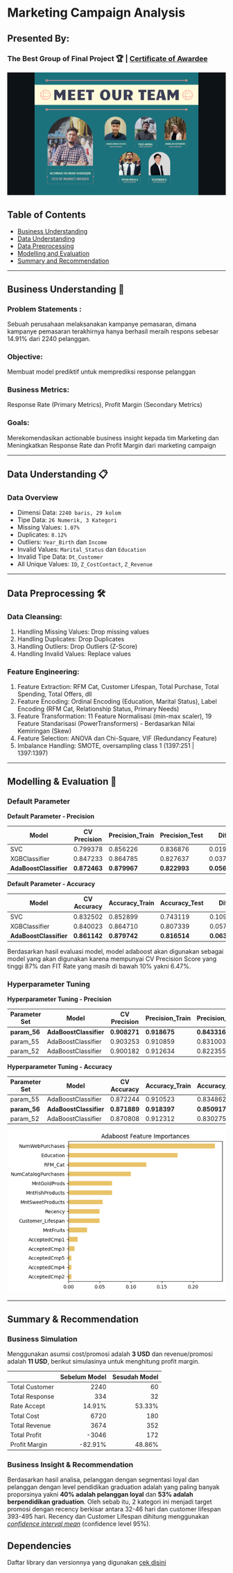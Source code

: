 # Marketing Campaign Analysis

## Presented By:

### The Best Group of Final Project 🏆 | [Certificate of Awardee](images/awardee.png)

<p align="center">
  <img src="images\team.png" alt="Team">
</p>

## Table of Contents

- [Business Understanding](#business-understanding)
- [Data Understanding](#data-understanding)
- [Data Preprocessing](#data-preprocessing)
- [Modelling and Evaluation](#modelling--evaluation)
- [Summary and Recommendation](#summary--recommendation)

---

## Business Understanding 🎯

### **Problem Statements :**

Sebuah perusahaan melaksanakan kampanye pemasaran, dimana kampanye pemasaran terakhirnya hanya berhasil meraih respons sebesar 14.91% dari 2240 pelanggan.

### **Objective:**

Membuat model prediktif untuk memprediksi response pelanggan

### **Business Metrics:**

Response Rate (Primary Metrics), Profit Margin (Secondary Metrics)

### **Goals:**

Merekomendasikan actionable business insight kepada tim Marketing dan Meningkatkan Response Rate dan Profit Margin dari marketing campaign

---

## Data Understanding 📋

### **Data Overview**

- Dimensi Data: `2240 baris, 29 kolom`
- Tipe Data: `26 Numerik, 3 Kategori`
- Missing Values: `1.07%`
- Duplicates: `8.12%`
- Outliers: `Year_Birth` dan `Income`
- Invalid Values: `Marital_Status` dan `Education`
- Invalid Tipe Data: `Dt_Customer`
- All Unique Values: `ID`, `Z_CostContact`, `Z_Revenue`

---

## Data Preprocessing 🛠️

### **Data Cleansing:**

1. Handling Missing Values: Drop missing values
2. Handling Duplicates: Drop Duplicates
3. Handling Outliers: Drop Outliers (Z-Score)
4. Handling Invalid Values: Replace values

### **Feature Engineering:**

1. Feature Extraction: RFM Cat, Customer Lifespan, Total Purchase, Total Spending, Total Offers, dll
2. Feature Encoding: Ordinal Encoding (Education, Marital Status), Label Encoding (RFM Cat, Relationship Status, Primary Needs)
3. Feature Transformation: 11 Feature Normalisasi (min-max scaler), 19 Feature Standarisasi (PowerTransformers) - Berdasarkan Nilai Kemiringan (Skew)
4. Feature Selection: ANOVA dan Chi-Square, VIF (Redundancy Feature)
5. Imbalance Handling: SMOTE, oversampling class 1 (1397:251 | 1397:1397)

---

## Modelling & Evaluation 🤖

### **Default Parameter**

**Default Parameter - Precision**

| Model                        | CV Precision       | Precision_Train    | Precision_Test     | Diff               | Diff (%)           |
| ---------------------------- | ------------------ | ------------------ | ------------------ | ------------------ | ------------------ |
| SVC                          | 0.799378           | 0.856226           | 0.836876           | 0.019350           | 2.259904           |
| XGBClassifier                | 0.847233           | 0.864785           | 0.827637           | 0.037148           | 4.295622           |
| **AdaBoostClassifier** | **0.872463** | **0.879967** | **0.822993** | **0.056974** | **6.474576** |

**Default Parameter - Accuracy**

| Model                        | CV Accuracy        | Accuracy_Train     | Accuracy_Test      | Diff               | Diff (%)           |
| ---------------------------- | ------------------ | ------------------ | ------------------ | ------------------ | ------------------ |
| SVC                          | 0.832502           | 0.852899           | 0.743119           | 0.109780           | 12.871371          |
| XGBClassifier                | 0.840023           | 0.864710           | 0.807339           | 0.057371           | 6.634668           |
| **AdaBoostClassifier** | **0.861142** | **0.879742** | **0.816514** | **0.063229** | **7.187166** |

Berdasarkan hasil evaluasi model, model adaboost akan digunakan sebagai model yang akan digunakan karena mempunyai CV Precision Score yang tinggi 87% dan FIT Rate yang masih di bawah 10% yakni 6.47%.

### **Hyperparameter Tuning**

**Hyperparameter Tuning - Precision**

| Parameter Set      | Model                        | CV Precision       | Precision_Train    | Precision_Test     | Diff               | Diff (%)           |
| ------------------ | ---------------------------- | ------------------ | ------------------ | ------------------ | ------------------ | ------------------ |
| **param_56** | **AdaBoostClassifier** | **0.908271** | **0.918675** | **0.843316** | **0.075359** | **8.203003** |
| param_55           | AdaBoostClassifier           | 0.903253           | 0.910859           | 0.831003           | 0.079856           | 8.767125           |
| param_52           | AdaBoostClassifier           | 0.900182           | 0.912634           | 0.822355           | 0.090279           | 9.892101           |

**Hyperparameter Tuning - Accuracy**

| Parameter Set      | Model                        | CV Accuracy        | Accuracy_Train     | Accuracy_Test      | Diff               | Diff (%)           |
| ------------------ | ---------------------------- | ------------------ | ------------------ | ------------------ | ------------------ | ------------------ |
| param_55           | AdaBoostClassifier           | 0.872244           | 0.910523           | 0.834862           | 0.075660           | 8.309532           |
| **param_56** | **AdaBoostClassifier** | **0.871889** | **0.918397** | **0.850917** | **0.067479** | **7.347494** |
| param_52           | AdaBoostClassifier           | 0.870808           | 0.912312           | 0.830275           | 0.082037           | 8.992193           |

![Feature Importance](images/feature-importance-adb.png)

---

## Summary & Recommendation

### **Business Simulation**

Menggunakan asumsi cost/promosi adalah **3 USD** dan revenue/promosi adalah **11 USD**, berikut simulasinya untuk menghitung profit margin.

|                | Sebelum Model | Sesudah Model |
| -------------- | ------------: | ------------: |
| Total Customer |          2240 |            60 |
| Total Response |           334 |            32 |
| Rate Accept    |        14.91% |        53.33% |
| Total Cost     |          6720 |           180 |
| Total Revenue  |          3674 |           352 |
| Total Profit   |         -3046 |           172 |
| Profit Margin  |       -82.91% |        48.86% |

### **Business Insight & Recommendation**

Berdasarkan hasil analisa, pelanggan dengan segmentasi loyal dan pelanggan dengan level pendidikan graduation adalah yang paling banyak proporsinya yakni **40% adalah pelanggan loyal** dan **53% adalah berpendidikan graduation**. Oleh sebab itu, 2 kategori ini menjadi target promosi dengan recency berkisar antara 32-46 hari dan customer lifespan 393-495 hari. Recency dan Customer Lifespan dihitung menggunakan *[confidence interval mean](https://www.investopedia.com/terms/c/confidenceinterval.asp)* (confidence level 95%).

## Dependencies

Daftar library dan versionnya yang digunakan [cek disini](requirements.txt)
